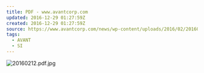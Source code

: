 ```yaml
---
title: PDF - www.avantcorp.com
updated: 2016-12-29 01:27:59Z
created: 2016-12-29 01:27:59Z
source: https://www.avantcorp.com/news/wp-content/uploads/2016/02/20160212.pdf
tags:
  - AVANT
  - SI
---
```


![20160212.pdf.jpg](../_resources/20160212.pdf.jpg)